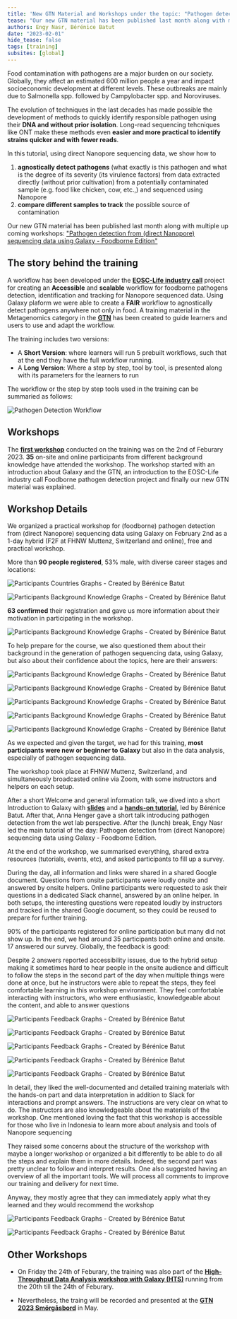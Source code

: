 ```yaml
---
title: 'New GTN Material and Workshops under the topic: "Pathogen detection from (direct Nanopore) sequencing data using Galaxy - Foodborne Edition"'
tease: "Our new GTN material has been published last month along with multiple up coming workshops"
authors: Engy Nasr, Bérénice Batut
date: "2023-02-01"
hide_tease: false
tags: [training]
subsites: [global]
---
```


Food contamination with pathogens are a major burden on our society. Globally, they affect an estimated 600 million people a year and impact socioeconomic development at different levels. These outbreaks are mainly due to Salmonella spp. followed by Campylobacter spp. and Noroviruses.

The evolution of techniques in the last decades has made possible the development of methods to quickly identify responsible pathogen using their **DNA and without prior isolation**. Long-read sequencing tehcniques like ONT make these methods even **easier and more practical to identify strains quicker and with fewer reads**.

In this tutorial, using direct Nanopore sequencing data, we show how to

1. **agnostically detect pathogens** (what exactly is this pathogen and what is the degree of its severity (its virulence factors) from data extracted directly (without prior cultivation) from a potentially contaminated sample (e.g. food like chicken, cow, etc.,) and sequenced using Nanopore
2. **compare different samples to track** the possible source of contamination

Our new GTN material has been published last month along with multiple up coming workshops: ["Pathogen detection from (direct Nanopore) sequencing data using Galaxy - Foodborne Edition"](https://training.galaxyproject.org/training-material/topics/metagenomics/tutorials/pathogen-detection-from-nanopore-foodborne-data/tutorial.html)


## The story behind the training
A workflow has been developed under the [__EOSC-Life industry call__](https://www.eosc-life.eu/industrycall/) project for creating an **Accessible** and **scalable** workflow for foodborne pathogens detection, identification and tracking for Nanopore sequenced data. Using Galaxy plaform we were able to create a **FAIR** workflow to agnostically detect pathogens anywhere not only in food. A training material in the Metagenomics category in the [__GTN__](https://training.galaxyproject.org/) has been created to guide learners and users to use and adapt the workflow. 

The training includes two versions:

- A **Short Version**: where learners will run 5 prebuilt workflows, such that at the end they have the full workflow running.
- A **Long Version**: Where a step by step, tool by tool, is presented along with its parameters for the learners to run

The workflow or the step by step tools used in the training can be summaried as follows: 

![Pathogen Detection Workflow](/news/2023-01-25-foodborne-training/2023-01-25-foodBorne-workflow.png)

## Workshops

The [__first workshop__](https://galaxyproject.org/events/2023-02-02-foodborne-pathogen-detection-workshop/) conducted on the training was on the 2nd of Feburary 2023. **35** on-site and online participants from different background knowledge have attended the workshop. The workshop started with an introduction about Galaxy and the GTN, an introduction to the EOSC-Life industry call Foodborne pathogen detection project and finally our new GTN material was explained.

## Workshop Details
We organized a practical workshop for (foodborne) pathogen detection from (direct Nanopore) sequencing data using Galaxy on February 2nd as a 1-day hybrid (F2F at FHNW Muttenz, Switzerland and online), free and practical workshop.

More than **90 people registered**, 53% male, with diverse career stages and locations:

![Participants Countries Graphs - Created by Bérénice Batut](/news/2023-01-25-foodborne-training/2023-01-25-workshop-participants-countries.png)

![Participants Background Knowledge Graphs - Created by Bérénice Batut](/news/2023-01-25-foodborne-training/2023-01-25-workshop-participants-study-area.png)

**63 confirmed** their registration and gave us more information about their motivation in participating in the workshop.

![Participants Background Knowledge Graphs - Created by Bérénice Batut](/news/2023-01-25-foodborne-training/2023-01-25-workshop-participants-motivation.png)

To help prepare for the course, we also questioned them about their background in the generation of pathogen sequencing data, using Galaxy, but also about their confidence about the topics, here are their answers:

![Participants Background Knowledge Graphs - Created by Bérénice Batut](/news/2023-01-25-foodborne-training/2023-01-25-workshop-participants-motivation2.png)

![Participants Background Knowledge Graphs - Created by Bérénice Batut](/news/2023-01-25-foodborne-training/2023-01-25-workshop-participants-motivation3.png)

![Participants Background Knowledge Graphs - Created by Bérénice Batut](/news/2023-01-25-foodborne-training/2023-01-25-workshop-participants-motivation4.png)

![Participants Background Knowledge Graphs - Created by Bérénice Batut](/news/2023-01-25-foodborne-training/2023-01-25-workshop-participants-motivation5.png)

![Participants Background Knowledge Graphs - Created by Bérénice Batut](/news/2023-01-25-foodborne-training/2023-01-25-workshop-participants-motivation7.png)

As we expected and given the target, we had for this training, **most participants were new or beginner to Galaxy** but also in the data analysis, especially of pathogen sequencing data.

The workshop took place at FHNW Muttenz, Switzerland, and simultaneously broadcasted online via Zoom, with some instructors and helpers on each setup.
 
After a short Welcome and general information talk, we dived into a short Introduction to Galaxy with [__slides__](https://training.galaxyproject.org/training-material/topics/introduction/tutorials/galaxy-intro-short/slides.html#1) and a [__hands-on tutorial__](https://training.galaxyproject.org/training-material/topics/introduction/tutorials/galaxy-intro-short/slides.html#1), led by Bérénice Batut. After that, Anna Henger gave a short talk introducing pathogen detection from the wet lab perspective. After the (lunch) break, Engy Nasr led the main tutorial of the day: Pathogen detection from (direct Nanopore) sequencing data using Galaxy - Foodborne Edition.

At the end of the workshop, we summarised everything, shared extra resources (tutorials, events, etc), and asked participants to fill up a survey.

During the day, all information and links were shared in a shared Google document. Questions from onsite participants were loudly onsite and answered by onsite helpers. Online participants were requested to ask their questions in a dedicated Slack channel, answered by an online helper. In both setups, the interesting questions were repeated loudly by instructors and tracked in the shared Google document, so they could be reused to prepare for further training.

90% of the participants registered for online participation but many did not show up. In the end, we had around 35 participants both online and onsite. 17 answered our survey. Globally, the feedback is good:

Despite 2 answers reported accessibility issues, due to the hybrid setup making it sometimes hard to hear people in the onsite audience and difficult to follow the steps in the second part of the day when multiple things were done at once, but he instructors were able to repeat the steps, they feel comfortable learning in this workshop environment. They feel comfortable interacting with instructors, who were enthusiastic, knowledgeable about the content, and able to answer questions

![Participants Feedback Graphs - Created by Bérénice Batut](/news/2023-01-25-foodborne-training/2023-01-25-workshop-feedback3.png)

![Participants Feedback Graphs - Created by Bérénice Batut](/news/2023-01-25-foodborne-training/2023-01-25-workshop-feedback4.png)

![Participants Feedback Graphs - Created by Bérénice Batut](/news/2023-01-25-foodborne-training/2023-01-25-workshop-feedback5.png)

![Participants Feedback Graphs - Created by Bérénice Batut](/news/2023-01-25-foodborne-training/2023-01-25-workshop-feedback1.png)

![Participants Feedback Graphs - Created by Bérénice Batut](/news/2023-01-25-foodborne-training/2023-01-25-workshop-feedback6.png)

In detail, they liked the well-documented and detailed training materials with the hands-on part and data interpretation in addition to Slack for interactions and prompt answers. The instructions are very clear on what to do. The instructors are also knowledgeable about the materials of the workshop. 
One mentioned loving the fact that this workshop is accessible for those who live in Indonesia to learn more about analysis and tools of Nanopore sequencing

They raised some concerns about the structure of the workshop with maybe a longer workshop or organized a bit differently to be able to do all the steps and explain them in more details. Indeed,  the second part was pretty unclear to follow and interpret results. One also suggested having an overview of all the important tools. We will process all comments to improve our training and delivery for next time.

Anyway, they mostly agree that they can immediately apply what they learned and they would recommend the workshop 

![Participants Feedback Graphs - Created by Bérénice Batut](/news/2023-01-25-foodborne-training/2023-01-25-workshop-feedback7.png)

![Participants Feedback Graphs - Created by Bérénice Batut](/news/2023-01-25-foodborne-training/2023-01-25-workshop-feedback2.png)

## Other Workshops

- On Friday the 24th of Feburary, the training was also part of the [__High-Throughput Data Analysis workshop with Galaxy (HTS)__](https://galaxyproject.org/events/2023-02-20-freiburg-workshop/) running from the 20th till the 24th of Feburary.

- Nevertheless, the traing will be recorded and presented at the [__GTN 2023 Smörgåsbord__](https://gallantries.github.io/video-library/events/smorgasbord3/) in May.

